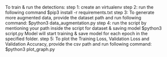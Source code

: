 To train & run the detections:
    step 1: create an virtualenv
    step 2: run the following command 
            $pip3 install -r requirements.txt
    step 3: To generate more augmented data, provide the dataset path and run following command:
            $python3 data_augmentation.py
    step 4: run the script by mentioning your path inside the script for dataset & saving model
            $python3 script.py
    Model will start training & save model for each epoch in the specified folder.
    step 5: To plot the Training Loss, Validation Loss and Validation Accuracy, provide the csv path and run following command:
        $python3 plot_graph.py

